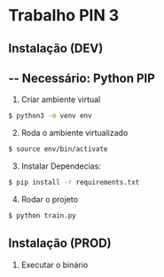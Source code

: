 # Trabalho PIN 3
## Instalação (DEV)
--
Necessário:
Python
PIP
--
1. Criar ambiente virtual
```bash
$ python3 -m venv env
```

2. Roda o ambiente virtualizado
```bash
$ source env/bin/activate
```

3. Instalar Dependecias:
```bash
$ pip install -r requirements.txt
```

4. Rodar o projeto
```bash
$ python train.py
```

## Instalação (PROD)
1. Executar o binário
